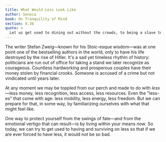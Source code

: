 ```yaml
---
title: What Would Less Look Like
author: Seneca
book: On Tranquility of Mind
section: 9.3b
quote: >
  Let us get used to dining out without the crowds, to being a slave to fewer slaves, to getting clothes only for their real purpose, and to living in more modest quarters.
---
```


The writer Stefan Zweig—known for his Stoic-esque wisdom—was at one point one of the bestselling authors in the world, only to have his life destroyed by the rise of Hitler. It's a sad yet timeless rhythm of history: politicians are run out of office for taking a stand we later recognize as courageous. Countless hardworking and prosperous couples have their money stolen by financial crooks. Someone is accused of a crime but not vindicated until years later.

At any moment we may be toppled from our perch and made to do with _less_—less money, less recognition, less access, less resources. Even the "less-es" that come with age: less mobility, less energy, less freedom. But we can prepare for that, in some way, by familiarizing ourselves with what that might feel like.

One way to protect yourself from the swings of fate—and from the emotional vertigo that can result—is by living within your means _now_. So today, we can try to get used to having and surviving on less so that if we are ever forced to have less, it would not be so bad.
